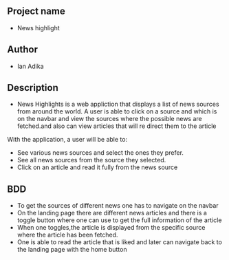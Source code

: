 ## Project name
- News highlight

## Author
- Ian Adika

## Description
- News Highlights is a web appliction that displays a list of news sources     from around the world. A user is able to click on a source and which is on   the navbar and view the sources where the possible news are fetched.and      also can view articles that will re direct them to the article
 
 With the application, a user will be able to:
 
- See various news sources and select the ones they prefer.
- See all news sources from the source they selected.
- Click on an article and read it fully from the news source

## BDD
- To get the sources of different news one has to navigate on the navbar
- On the landing page there are different news articles and there is a toggle button where one can use to get the full information of the article
- When one toggles,the article is displayed from the specific source where the article has been fetched.
- One is able to read the article that is liked and later can navigate back to the landing page with the home button

